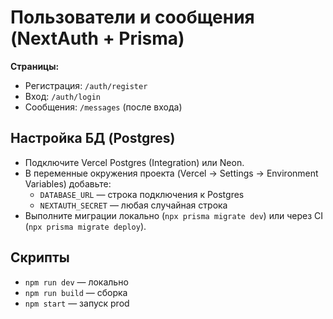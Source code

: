 # Пользователи и сообщения (NextAuth + Prisma)

**Страницы:**  
- Регистрация: `/auth/register`  
- Вход: `/auth/login`  
- Сообщения: `/messages` (после входа)

## Настройка БД (Postgres)
- Подключите Vercel Postgres (Integration) или Neon.
- В переменные окружения проекта (Vercel → Settings → Environment Variables) добавьте:
  - `DATABASE_URL` — строка подключения к Postgres
  - `NEXTAUTH_SECRET` — любая случайная строка
- Выполните миграции локально (`npx prisma migrate dev`) или через CI (`npx prisma migrate deploy`).

## Скрипты
- `npm run dev` — локально
- `npm run build` — сборка
- `npm start` — запуск prod
